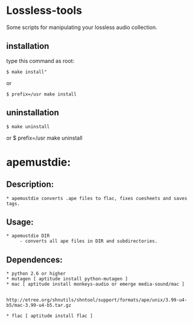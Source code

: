 Lossless-tools
=======

Some scripts for manipulating your lossless audio collection.

## installation

type this command as root:

    $ make install"
or

    $ prefix=/usr make install

## uninstallation

    $ make uninstall
or
    $ prefix=/usr make uninstall


# apemustdie:

## Description:
    * apemustdie converts .ape files to flac, fixes cuesheets and saves tags.

## Usage:
    * apemustdie DIR
         - converts all ape files in DIR and subdirectories.

## Dependences:
    * python 2.6 or higher
    * mutagen [ aptitude install python-mutagen ]
    * mac [ aptitude install monkeys-audio or emerge media-sound/mac ]

           http://etree.org/shnutils/shntool/support/formats/ape/unix/3.99-u4-b5/mac-3.99-u4-b5.tar.gz

    * flac [ aptitude install flac ]
	

